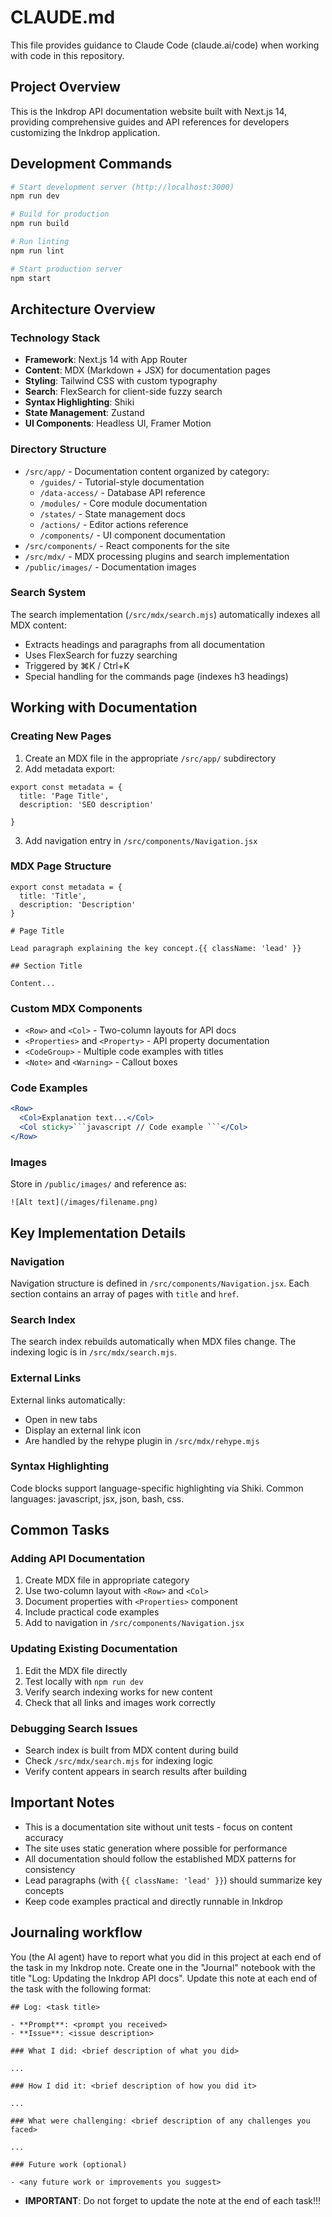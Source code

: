 # CLAUDE.md

This file provides guidance to Claude Code (claude.ai/code) when working with code in this repository.

## Project Overview

This is the Inkdrop API documentation website built with Next.js 14, providing comprehensive guides and API references for developers customizing the Inkdrop application.

## Development Commands

```bash
# Start development server (http://localhost:3000)
npm run dev

# Build for production
npm run build

# Run linting
npm run lint

# Start production server
npm start
```

## Architecture Overview

### Technology Stack

- **Framework**: Next.js 14 with App Router
- **Content**: MDX (Markdown + JSX) for documentation pages
- **Styling**: Tailwind CSS with custom typography
- **Search**: FlexSearch for client-side fuzzy search
- **Syntax Highlighting**: Shiki
- **State Management**: Zustand
- **UI Components**: Headless UI, Framer Motion

### Directory Structure

- `/src/app/` - Documentation content organized by category:
  - `/guides/` - Tutorial-style documentation
  - `/data-access/` - Database API reference
  - `/modules/` - Core module documentation
  - `/states/` - State management docs
  - `/actions/` - Editor actions reference
  - `/components/` - UI component documentation
- `/src/components/` - React components for the site
- `/src/mdx/` - MDX processing plugins and search implementation
- `/public/images/` - Documentation images

### Search System

The search implementation (`/src/mdx/search.mjs`) automatically indexes all MDX content:

- Extracts headings and paragraphs from all documentation
- Uses FlexSearch for fuzzy searching
- Triggered by ⌘K / Ctrl+K
- Special handling for the commands page (indexes h3 headings)

## Working with Documentation

### Creating New Pages

1. Create an MDX file in the appropriate `/src/app/` subdirectory
2. Add metadata export:

```mdx
export const metadata = {
  title: 'Page Title',
  description: 'SEO description'

}
```

3. Add navigation entry in `/src/components/Navigation.jsx`

### MDX Page Structure

```mdx
export const metadata = {
  title: 'Title',
  description: 'Description'
}

# Page Title

Lead paragraph explaining the key concept.{{ className: 'lead' }}

## Section Title

Content...
```

### Custom MDX Components

- `<Row>` and `<Col>` - Two-column layouts for API docs
- `<Properties>` and `<Property>` - API property documentation
- `<CodeGroup>` - Multiple code examples with titles
- `<Note>` and `<Warning>` - Callout boxes

### Code Examples

````jsx
<Row>
  <Col>Explanation text...</Col>
  <Col sticky>```javascript // Code example ```</Col>
</Row>
````

### Images

Store in `/public/images/` and reference as:

```mdx
![Alt text](/images/filename.png)
```

## Key Implementation Details

### Navigation

Navigation structure is defined in `/src/components/Navigation.jsx`. Each section contains an array of pages with `title` and `href`.

### Search Index

The search index rebuilds automatically when MDX files change. The indexing logic is in `/src/mdx/search.mjs`.

### External Links

External links automatically:

- Open in new tabs
- Display an external link icon
- Are handled by the rehype plugin in `/src/mdx/rehype.mjs`

### Syntax Highlighting

Code blocks support language-specific highlighting via Shiki. Common languages: javascript, jsx, json, bash, css.

## Common Tasks

### Adding API Documentation

1. Create MDX file in appropriate category
2. Use two-column layout with `<Row>` and `<Col>`
3. Document properties with `<Properties>` component
4. Include practical code examples
5. Add to navigation in `/src/components/Navigation.jsx`

### Updating Existing Documentation

1. Edit the MDX file directly
2. Test locally with `npm run dev`
3. Verify search indexing works for new content
4. Check that all links and images work correctly

### Debugging Search Issues

- Search index is built from MDX content during build
- Check `/src/mdx/search.mjs` for indexing logic
- Verify content appears in search results after building

## Important Notes

- This is a documentation site without unit tests - focus on content accuracy
- The site uses static generation where possible for performance
- All documentation should follow the established MDX patterns for consistency
- Lead paragraphs (with `{{ className: 'lead' }}`) should summarize key concepts
- Keep code examples practical and directly runnable in Inkdrop

## Journaling workflow

You (the AI agent) have to report what you did in this project at each end of the task in my Inkdrop note.
Create one in the "Journal" notebook with the title "Log: Updating the Inkdrop API docs".
Update this note at each end of the task with the following format:

```
## Log: <task title>

- **Prompt**: <prompt you received>
- **Issue**: <issue description>

### What I did: <brief description of what you did>

...

### How I did it: <brief description of how you did it>

...

### What were challenging: <brief description of any challenges you faced>

...

### Future work (optional)

- <any future work or improvements you suggest>
```

- **IMPORTANT**: Do not forget to update the note at the end of each task!!!

